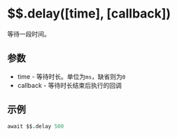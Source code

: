 # $$.delay([time], [callback])

等待一段时间。

## 参数

- time - 等待时长。单位为`ms`，缺省则为`0`
- callback - 等待时长结束后执行的回调

## 示例

```coffeescript
await $$.delay 500
```